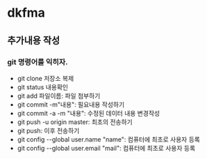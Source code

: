 # dkfma
## 추가내용 작성

### git 명령어를 익히자.



- git clone 저장소 복제
- git status 내용확인
- git add 파일이름: 파일 첨부하기
- git commit -m"내용": 필요내용 작성하기
- git commit -a -m "내용": 수정된 데이터 내용 변경작성
- git push -u origin master: 최초의 전송하기
- git push: 이후 전송하기
- git config --global user.name "name":  컴퓨터에 최초로 사용자 등록 
- git config --global user.email "mail": 컴퓨터에 최초로 사용자 등록 